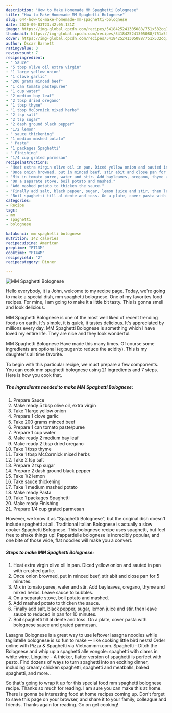 ```yaml
---
description: "How to Make Homemade MM Spaghetti Bolognese"
title: "How to Make Homemade MM Spaghetti Bolognese"
slug: 644-how-to-make-homemade-mm-spaghetti-bolognese
date: 2020-09-03T23:42:05.131Z
image: https://img-global.cpcdn.com/recipes/5418425241305088/751x532cq70/mm-spaghetti-bolognese-recipe-main-photo.jpg
thumbnail: https://img-global.cpcdn.com/recipes/5418425241305088/751x532cq70/mm-spaghetti-bolognese-recipe-main-photo.jpg
cover: https://img-global.cpcdn.com/recipes/5418425241305088/751x532cq70/mm-spaghetti-bolognese-recipe-main-photo.jpg
author: Oscar Barnett
ratingvalue: 3
reviewcount: 7
recipeingredient:
- " Sauce"
- "5 tbsp olive oil extra virgin"
- "1 large yellow onion"
- "1 clove garlic"
- "200 grams minced beef"
- "1 can tomato pastepuree"
- "1 cup water"
- "2 medium bay leaf"
- "2 tbsp dried oregano"
- "1 tbsp thyme"
- "1 tbsp McCormick mixed herbs"
- "2 tsp salt"
- "2 tsp sugar"
- "2 dash ground black pepper"
- "1/2 lemon"
- " sauce thickening"
- "1 medium mashed potato"
- " Pasta"
- "1 packages Spaghetti"
- " Finishing"
- "1/4 cup grated parmesan"
recipeinstructions:
- "Heat extra virgin olive oil in pan. Diced yellow onion and sauted in pan with crushed garlic."
- "Once onion browned, put in minced beef, stir abit and close pan for 5 minutes."
- "Mix in tomato puree, water and stir. Add bayleaves, oregano, thyme and mixed herbs. Leave sauce to bubbles."
- "On a separate stove, boil potato and mashed."
- "Add mashed potato to thicken the sauce."
- "Finally add salt, black pepper, sugar, lemon juice and stir, then leave sauce to reduced in pan for 10 minutes."
- "Boil spaghetti till al dente and toss. On a plate, cover pasta with bolognese sauce and grated parmesan."
categories:
- Recipe
tags:
- mm
- spaghetti
- bolognese

katakunci: mm spaghetti bolognese 
nutrition: 142 calories
recipecuisine: American
preptime: "PT13M"
cooktime: "PT44M"
recipeyield: "2"
recipecategory: Dinner

---
```



![MM Spaghetti Bolognese](https://img-global.cpcdn.com/recipes/5418425241305088/751x532cq70/mm-spaghetti-bolognese-recipe-main-photo.jpg)

Hello everybody, it is John, welcome to my recipe page. Today, we're going to make a special dish, mm spaghetti bolognese. One of my favorites food recipes. For mine, I am going to make it a little bit tasty. This is gonna smell and look delicious.

MM Spaghetti Bolognese is one of the most well liked of recent trending foods on earth. It's simple, it is quick, it tastes delicious. It's appreciated by millions every day. MM Spaghetti Bolognese is something which I have loved my entire life. They are nice and they look wonderful.

MM Spaghetti Bolognese Have made this many times. Of course some ingredients are optional (eg:sugar/to reduce the acidity). This is my daughter&#39;s all time favorite.


To begin with this particular recipe, we must prepare a few components. You can cook mm spaghetti bolognese using 21 ingredients and 7 steps. Here is how you cook that.

<!--inarticleads1-->

##### The ingredients needed to make MM Spaghetti Bolognese:

1. Prepare  Sauce
1. Make ready 5 tbsp olive oil, extra virgin
1. Take 1 large yellow onion
1. Prepare 1 clove garlic
1. Take 200 grams minced beef
1. Prepare 1 can tomato paste/puree
1. Prepare 1 cup water
1. Make ready 2 medium bay leaf
1. Make ready 2 tbsp dried oregano
1. Take 1 tbsp thyme
1. Take 1 tbsp McCormick mixed herbs
1. Take 2 tsp salt
1. Prepare 2 tsp sugar
1. Prepare 2 dash ground black pepper
1. Take 1/2 lemon
1. Take  sauce thickening
1. Take 1 medium mashed potato
1. Make ready  Pasta
1. Take 1 packages Spaghetti
1. Make ready  Finishing
1. Prepare 1/4 cup grated parmesan


However, we know it as &#34;Spaghetti Bolognese&#34;, but the original dish doesn&#39;t include spaghetti at all. Traditional Italian Bolognese is actually a slow cooker Spaghetti Bolognese. This bolognese recipe uses spaghetti, but feel free to shake things up! Pappardelle bolognese is incredibly popular, and one bite of those wide, flat noodles will make you a convert. 

<!--inarticleads2-->

##### Steps to make MM Spaghetti Bolognese:

1. Heat extra virgin olive oil in pan. Diced yellow onion and sauted in pan with crushed garlic.
1. Once onion browned, put in minced beef, stir abit and close pan for 5 minutes.
1. Mix in tomato puree, water and stir. Add bayleaves, oregano, thyme and mixed herbs. Leave sauce to bubbles.
1. On a separate stove, boil potato and mashed.
1. Add mashed potato to thicken the sauce.
1. Finally add salt, black pepper, sugar, lemon juice and stir, then leave sauce to reduced in pan for 10 minutes.
1. Boil spaghetti till al dente and toss. On a plate, cover pasta with bolognese sauce and grated parmesan.


Lasagna Bolognese is a great way to use leftover lasagna noodles while tagliatelle bolognese is so fun to make — like cooking little bird nests! Order online with Pizza &amp; Spaghetti via Vietnammm.com. Spaghetti - Ditch the Bolognese and whip up a spaghetti alle vongole: spaghetti with clams in white wine. Linguine - A thicker, flatter version of spaghetti is perfect with pesto. Find dozens of ways to turn spaghetti into an exciting dinner, including creamy chicken spaghetti, spaghetti and meatballs, baked spaghetti, and more.. 

So that's going to wrap it up for this special food mm spaghetti bolognese recipe. Thanks so much for reading. I am sure you can make this at home. There is gonna be interesting food at home recipes coming up. Don't forget to save this page on your browser, and share it to your family, colleague and friends. Thanks again for reading. Go on get cooking!
